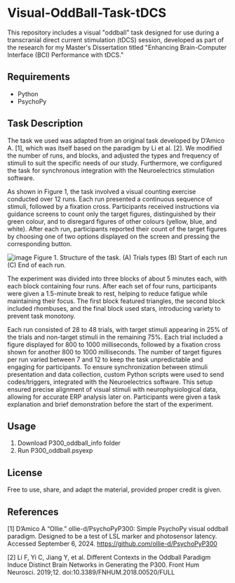 # Visual-OddBall-Task-tDCS
This repository includes a visual "oddball" task designed for use during a transcranial direct current stimulation (tDCS) session, developed as part of the research for my Master's Dissertation titled "Enhancing Brain-Computer Interface (BCI) Performance with tDCS."

## Requirements
- Python
- PsychoPy

## Task Description
The task we used was adapted from an original task developed by D’Amico A. [1], which was itself based on the paradigm by Li et al. [2]. We modified the number of runs, and blocks, and adjusted the types and frequency of stimuli to suit the specific needs of our study. Furthermore, we configured the task for synchronous integration with the Neuroelectrics stimulation software.

As shown in Figure 1, the task involved a visual counting exercise conducted over 12 runs. Each run presented a continuous sequence of stimuli, followed by a fixation cross. Participants received instructions via guidance screens to count only the target figures, distinguished by their green colour, and to disregard figures of other colours (yellow, blue, and white). After each run, participants reported their count of the target figures by choosing one of two options displayed on the screen and pressing the corresponding button.

![image](https://github.com/user-attachments/assets/81b95652-5fa3-4b8f-993c-00038143db08)
Figure 1. Structure of the task. (A) Trials types (B) Start of each run (C) End of each run.


The experiment was divided into three blocks of about 5 minutes each, with each block containing four runs. After each set of four runs, participants were given a 1.5-minute break to rest, helping to reduce fatigue while maintaining their focus. The first block featured triangles, the second block included rhombuses, and the final block used stars, introducing variety to prevent task monotony.

Each run consisted of 28 to 48 trials, with target stimuli appearing in 25% of the trials and non-target stimuli in the remaining 75%. Each trial included a figure displayed for 800 to 1000 milliseconds, followed by a fixation cross shown for another 800 to 1000 milliseconds. The number of target figures per run varied between 7 and 12 to keep the task unpredictable and engaging for participants. To ensure synchronization between stimuli presentation and data collection, custom Python scripts were used to send codes/triggers, integrated with the Neuroelectrics software. This setup ensured precise alignment of visual stimuli with neurophysiological data, allowing for accurate ERP analysis later on. Participants were given a task explanation and brief demonstration before the start of the experiment.


## Usage
1. Download P300_oddball_info folder
2. Run P300_oddball.psyexp


## License
Free to use, share, and adapt the material, provided proper credit is given.

## References
[1] D’Amico A “Ollie.” ollie-d/PsychoPyP300: Simple PsychoPy visual oddball paradigm. Designed to be a test of LSL marker and photosensor latency. Accessed September 6, 2024. https://github.com/ollie-d/PsychoPyP300

[2] Li F, Yi C, Jiang Y, et al. Different Contexts in the Oddball Paradigm Induce Distinct Brain Networks in Generating the P300. Front Hum Neurosci. 2019;12. doi:10.3389/FNHUM.2018.00520/FULL
